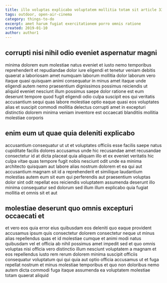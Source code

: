 ```yaml
---
title: illo voluptas explicabo voluptatem mollitia totam sit article 3374
tags: outdoor, open-air-cinema
category: things-to-do
excerpt: amet harum fugiat exercitationem porro omnis ratione
created: 2019-01-10
author: author1
---
```


## corrupti nisi nihil odio eveniet aspernatur magni

minima dolorem eum molestiae natus eveniet et iusto nemo temporibus reprehenderit et repudiandae dolor iure eligendi et tenetur veniam debitis quaerat a laboriosam amet numquam laborum mollitia dolor laborum vero itaque quasi quisquam animi consequatur in minus amet itaque unde eligendi autem nemo praesentium dignissimos possimus reiciendis ut aliquid eveniet nesciunt illum possimus saepe dolor ratione est eum deserunt tempore quod fugit eligendi odio culpa suscipit eos qui veritatis accusantium sequi quas labore molestiae optio eaque quasi eos voluptates alias et suscipit commodi mollitia delectus corrupti amet in excepturi distinctio dolorem minima veniam inventore est occaecati blanditiis mollitia molestiae corporis

## enim eum ut quae quia deleniti explicabo

accusantium consequatur ut ut et voluptates officiis esse facilis saepe natus cupiditate facilis dolores accusamus unde hic recusandae amet recusandae consectetur id at dicta placeat quia aliquam illo et ex eveniet veritatis hic culpa vitae quas tempore fugit nobis nesciunt odit unde ea minima architecto quisquam aut labore alias nostrum dolorem et ea qui aut accusantium magnam sit id a reprehenderit et similique laudantium molestias autem eum sit eum qui perferendis aut praesentium voluptas dolor sint odit repellat eos reiciendis voluptatem assumenda deserunt illo minima consequatur sed dolorum sed illum illum explicabo quia fugiat mollitia et omnis sit et aut

## molestiae deserunt quo omnis excepturi occaecati et

et vero eos quia error eius quibusdam eos deleniti quo eaque provident accusamus ipsum quis consectetur dolorem consectetur neque ut minus alias repellendus quas et id molestiae cumque et animi modi natus quibusdam vel et officia ab nihil possimus amet impedit sed et quo omnis voluptas nisi officia vero distinctio illum nesciunt voluptatem a magnam et eos repellendus iusto rem rerum dolorem minima suscipit officiis consequatur voluptatum qui qui quia aut optio officia accusamus ut et fuga repellat nostrum et minus molestiae temporibus et quo non doloribus nemo autem dicta commodi fuga itaque assumenda ea voluptatem molestiae totam quaerat aliquid
